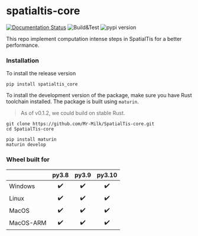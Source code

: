 # spatialtis-core

[![Documentation Status](https://img.shields.io/readthedocs/spatialtis-core?logo=readthedocs&logoColor=white&style=flat-square)](https://spatialtis-core.readthedocs.io/en/latest?badge=latest)
![Build&Test](https://img.shields.io/github/workflow/status/Mr-Milk/spatialtis-core/Build?style=flat-square&logo=github)
![pypi version](https://img.shields.io/pypi/v/spatialtis_core?color=blue&logo=python&logoColor=white&style=flat-square)

This repo implement computation intense steps in SpatialTis
for a better performance.

### Installation

To install the release version
```shell
pip install spatialtis_core
```

To install the development version of the package, make sure you have Rust toolchain installed. The package is built using `maturin`.

> As of v0.1.2, we could build on stable Rust.
> 
```shell
git clone https://github.com/Mr-Milk/SpatialTis-core.git
cd SpatialTis-core

pip install maturin
maturin develop
```

### Wheel built for

|           | py3.8 | py3.9 | py3.10 |
|-----------|:-----:|:-----:|:------:|
| Windows   |  ✔️   |  ✔️   |   ✔️   |
| Linux     |  ✔️   |  ✔️   |   ✔️   |
| MacOS     |  ✔️   |  ✔️   |   ✔️   |
| MacOS-ARM |  ✔️   |  ✔️   |   ✔️   |



